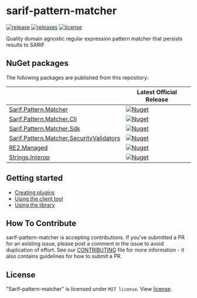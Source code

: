# sarif-pattern-matcher

[![release](https://img.shields.io/github/v/release/microsoft/sarif-pattern-matcher?label=release)](https://github.com/microsoft/sarif-pattern-matcher/releases/latest)
[![releases](https://img.shields.io/github/v/release/microsoft/sarif-pattern-matcher?include_prereleases&label=pre-release)](https://github.com/microsoft/sarif-pattern-matcher/releases)
[![license](https://img.shields.io/github/license/microsoft/sarif-pattern-matcher)](https://github.com/microsoft/sarif-pattern-matcher/blob/master/LICENSE)

Quality domain agnostic regular expression pattern matcher that persists results to SARIF

## NuGet packages

The following packages are published from this repository:

|| Latest Official Release|
|-|-|
| [Sarif.Pattern.Matcher](https://www.nuget.org/packages/Sarif.PatternMatcher/)| [![Nuget](https://img.shields.io/nuget/vpre/Sarif.PatternMatcher)](https://www.nuget.org/packages/Sarif.PatternMatcher/)|
| [Sarif.Pattern.Matcher.Cli](https://www.nuget.org/packages/Sarif.PatternMatcher.Cli/)| [![Nuget](https://img.shields.io/nuget/vpre/Sarif.PatternMatcher.Cli)](https://www.nuget.org/packages/Sarif.PatternMatcher.Cli/)|
| [Sarif.Pattern.Matcher.Sdk](https://www.nuget.org/packages/Sarif.PatternMatcher.Sdk/)| [![Nuget](https://img.shields.io/nuget/vpre/Sarif.PatternMatcher.Sdk)](https://www.nuget.org/packages/Sarif.PatternMatcher.Sdk/)|
| [Sarif.Pattern.Matcher.SecurityValidators](https://www.nuget.org/packages/Sarif.PatternMatcher.SecurityValidators/)| [![Nuget](https://img.shields.io/nuget/vpre/Sarif.PatternMatcher.Security)](https://www.nuget.org/packages/Sarif.PatternMatcher.Security/)|
| [RE2.Managed](https://www.nuget.org/packages/RE2.Managed/)| [![Nuget](https://img.shields.io/nuget/vpre/RE2.Managed)](https://www.nuget.org/packages/RE2.Managed/)|
| [Strings.Interop](https://www.nuget.org/packages/Strings.Interop/)| [![Nuget](https://img.shields.io/nuget/vpre/Strings.Interop)](https://www.nuget.org/packages/Strings.Interop/)|

## Getting started
- [Creating plugins](./docs/getting-started/CreatingPlugins.md)
- [Using the client tool](./docs/getting-started/UsingClientTool.md)
- [Using the library](./docs/getting-started/UsingLibrary.md)

## How To Contribute

sarif-pattern-matcher is accepting contributions. If you've submitted a PR for an existing issue, please post a comment in the issue to avoid duplication of effort. See our [CONTRIBUTING](/CONTRIBUTING.md) file for more information - it also contains guidelines for how to submit a PR.

## License

"Sarif-pattern-matcher" is licensed under `MIT license`. View [license](https://github.com/microsoft/sarif-pattern-matcher/blob/master/LICENSE).
